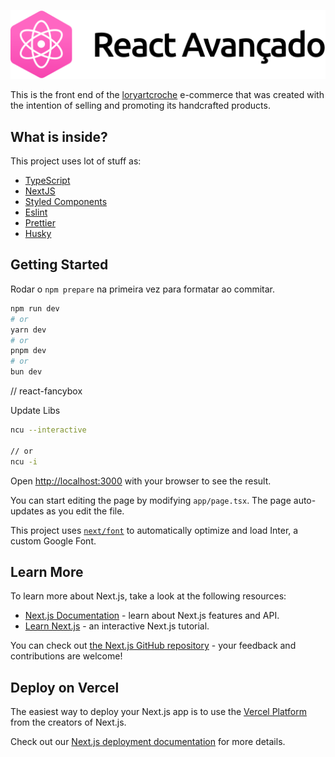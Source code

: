 
![Lory Art Croche](https://raw.githubusercontent.com/damoclesgil/front-loryartcroche/master/public/img/logo-gh.svg?token=GHSAT0AAAAAACLHKISCS3JARWULULG5JP42ZLSBBXA)

This is the front end of the [loryartcroche](https://www.instagram.com/loryartcroche/) e-commerce that was created with the intention of selling and promoting its handcrafted products.

## What is inside?

This project uses lot of stuff as:

- [TypeScript](https://www.typescriptlang.org/)
- [NextJS](https://nextjs.org/)
- [Styled Components](https://styled-components.com/)
- [Eslint](https://eslint.org/)
- [Prettier](https://prettier.io/)
- [Husky](https://github.com/typicode/husky)

## Getting Started

Rodar o `npm prepare` na primeira vez para formatar ao commitar.


```bash
npm run dev
# or
yarn dev
# or
pnpm dev
# or
bun dev
```


// react-fancybox

Update Libs
```bash
ncu --interactive

// or
ncu -i
```


Open [http://localhost:3000](http://localhost:3000) with your browser to see the result.

You can start editing the page by modifying `app/page.tsx`. The page auto-updates as you edit the file.

This project uses [`next/font`](https://nextjs.org/docs/basic-features/font-optimization) to automatically optimize and load Inter, a custom Google Font.

## Learn More

To learn more about Next.js, take a look at the following resources:

- [Next.js Documentation](https://nextjs.org/docs) - learn about Next.js features and API.
- [Learn Next.js](https://nextjs.org/learn) - an interactive Next.js tutorial.

You can check out [the Next.js GitHub repository](https://github.com/vercel/next.js/) - your feedback and contributions are welcome!

## Deploy on Vercel

The easiest way to deploy your Next.js app is to use the [Vercel Platform](https://vercel.com/new?utm_medium=default-template&filter=next.js&utm_source=create-next-app&utm_campaign=create-next-app-readme) from the creators of Next.js.

Check out our [Next.js deployment documentation](https://nextjs.org/docs/deployment) for more details.


